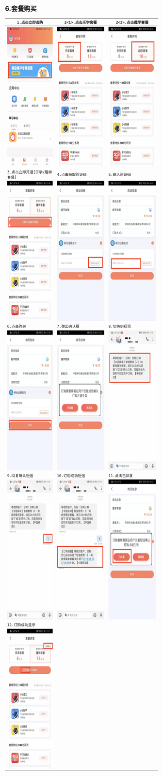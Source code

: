 ## 6.套餐购买
`1.点击立即选购` |`2<1>.点击乐学套餐`  |`2<2>.点击趣学套餐`
-|-|-|
<img src="./imgs/1566810702881.png" width = "240" height = "460"  />|<img src="./imgs/1566810783858.png" width = "240" height = "460"  />|<img src="./imgs/1566810822450.png" width = "240" height = "460"  />
 `3.点击立即开通[乐学/趣学套餐]` |`4.点击获取验证码`  |`5.输入验证码`
 <img src="./imgs/1566810970265.png" width = "240" height = "460"  />|<img src="./imgs/1566811044279.png" width = "240" height = "460"  />|<img src="./imgs/1566811170716.png" width = "240" height = "460"  />
  `6.点击购买` |`7.弹出确认框`  |`8.切换到短信`
 <img src="./imgs/1566811224720.png" width = "240" height = "460"  />|<img src="./imgs/1566815921553.png" width = "240" height = "460"  />|<img src="./imgs/1566813798418.png" width = "240" height = "460"  />
  `9.回复确认短信`|`10.订购成功短信` |`11.点击已回复` |
 <img src="./imgs/1566813834099.png" width = "240" height = "460"  />|<img src="./imgs/1566813874210.png" width = "240" height = "460"  />|<img src="./imgs/1566815960785.png" width = "240" height = "460"  />
  `12.订购成功显示`| | |
  <img src="./imgs/1566814106186.png" width = "240" height = "460"  />||